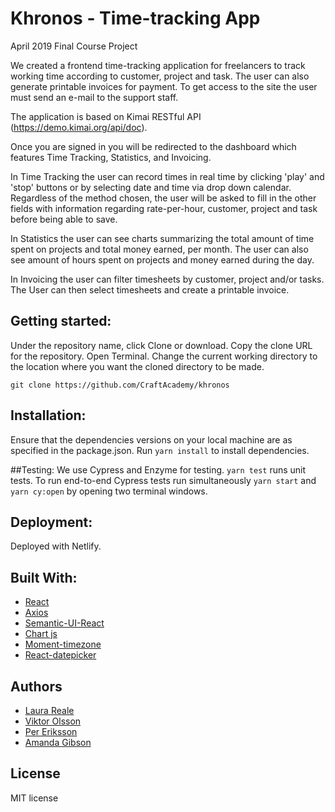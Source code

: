 # Khronos - Time-tracking App
April 2019 Final Course Project

We created a frontend time-tracking application for freelancers to track working time according to customer, project and task. The user can also generate printable invoices for payment.
To get access to the site the user must send an e-mail to the support staff.

The application is based on Kimai RESTful API (https://demo.kimai.org/api/doc).

Once you are signed in you will be redirected to the dashboard which features Time Tracking, Statistics, and Invoicing.

In Time Tracking the user can record times in real time by clicking 'play' and 'stop' buttons or by selecting date and time via drop down calendar. Regardless of the method chosen, the user will be asked to fill in the other fields with information regarding rate-per-hour, customer, project and task before being able to save.

In Statistics the user can see charts summarizing the total amount of time spent on projects and total money earned, per month. The user can also see amount of hours spent on projects and money earned during the day.

In Invoicing the user can filter timesheets by customer, project and/or tasks. The User can then select timesheets and create a printable invoice.

##  Getting started:
Under the repository name, click Clone or download. Copy the clone URL for the repository. Open Terminal. Change the current working directory to the location where you want the cloned directory to be made.

 `git clone https://github.com/CraftAcademy/khronos`

## Installation:
Ensure that the dependencies versions on your local machine are as specified in the package.json.
Run `yarn install` to install dependencies.

##Testing:
We use Cypress and Enzyme for testing. `yarn test` runs unit tests.
To run end-to-end Cypress tests run simultaneously `yarn start` and `yarn cy:open` by opening two terminal windows.

## Deployment:
Deployed with Netlify.

## Built With:
- [React](https://github.com/facebook/create-react-app)
- [Axios](https://github.com/axios/axios)
- [Semantic-UI-React](https://github.com/Semantic-Org/Semantic-UI-React)
- [Chart js](https://github.com/chartjs/Chart.js)
- [Moment-timezone](https://github.com/moment/moment-timezone)
- [React-datepicker](https://github.com/Hacker0x01/react-datepicker/)

## Authors
- [Laura Reale](https://github.com/LauraRe)
- [Viktor Olsson](https://github.com/vick3d)
- [Per Eriksson](https://github.com/perhegg)
- [Amanda Gibson](https://github.com/amandagibson)

## License
MIT license